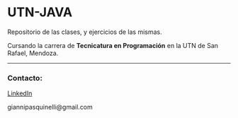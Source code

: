 # UTN-JAVA

Repositorio de las clases, y ejercicios de las mismas.
<p>Cursando la carrera de <b>Tecnicatura en Programación</b> en la UTN de San Rafael, Mendoza.</p>
<hr>

<h3>Contacto:</h3>
<a href="https://www.linkedin.com/in/gianni-pasquinelli/">LinkedIn</a>
<p>giannipasquinelli@gmail.com</p>
